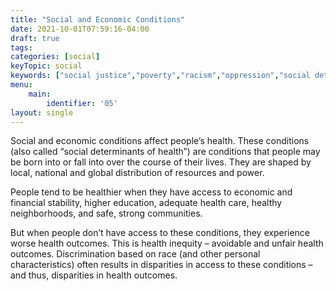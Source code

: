 ```yaml
---
title: "Social and Economic Conditions"
date: 2021-10-01T07:59:16-04:00
draft: true
tags: 
categories: [social]
keyTopic: social
keywords: ["social justice","poverty","racism","oppression","social determinants","public health"]
menu:
    main:
        identifier: '05'
layout: single
---
```


Social and economic conditions affect people’s health. These conditions (also called “social determinants of health”) are conditions that people may be born into or fall into over the course of their lives. They are shaped by local, national and global distribution of resources and power.

People tend to be healthier when they have access to economic and financial stability, higher education, adequate health care, healthy neighborhoods, and safe, strong communities.

But when people don’t have access to these conditions, they experience worse health outcomes. This is health inequity – avoidable and unfair health outcomes. Discrimination based on race (and other personal characteristics) often results in disparities in access to these conditions –and thus, disparities in health outcomes.

